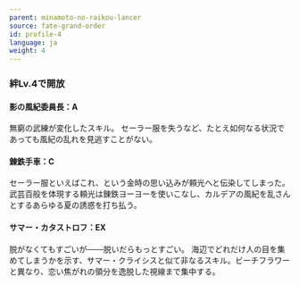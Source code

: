 ```yaml
---
parent: minamoto-no-raikou-lancer
source: fate-grand-order
id: profile-4
language: ja
weight: 4
---
```


### 絆Lv.4で開放

#### 影の風紀委員長：A

無窮の武練が変化したスキル。
セーラー服を失うなど、たとえ如何なる状況であっても風紀の乱れを見逃すことがない。

#### 錬鉄手車：C

セーラー服といえばこれ、という金時の思い込みが頼光へと伝染してしまった。
武芸百般を体現する頼光は錬鉄ヨーヨーを使いこなし、カルデアの風紀を乱さんとするあらゆる夏の誘惑を打ち払う。

#### サマー・カタストロフ：EX

脱がなくてもすごいが───脱いだらもっとすごい。
海辺でどれだけ人の目を集めてしまうかを示す、サマー・クライシスと似て非なるスキル。ビーチフラワーと異なり、恋い焦がれの領分を逸脱した視線まで集中する。
